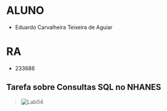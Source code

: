 # ALUNO
* Eduardo Carvalheira Teixeira de Aguiar

# RA
* 233686

## Tarefa sobre Consultas SQL no NHANES

>![Lab04](notebook/lab04-sql-advanced.ipynb)
